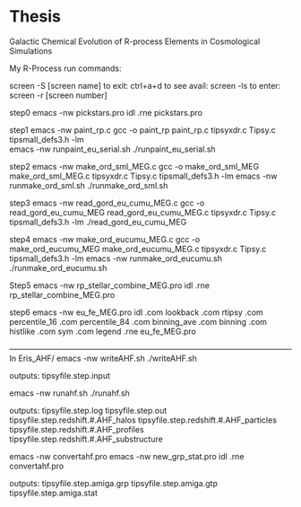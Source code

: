 # Thesis
Galactic Chemical Evolution of R-process Elements in Cosmological Simulations

My R-Process run commands:

screen -S [screen name]
to exit: ctrl+a+d
to see avail: screen -ls 
to enter: screen -r [screen number]

step0
emacs -nw pickstars.pro
idl
.rne pickstars.pro


step1
emacs -nw paint_rp.c
gcc -o paint_rp paint_rp.c tipsyxdr.c Tipsy.c tipsmall_defs3.h -lm   
emacs -nw runpaint_eu_serial.sh
./runpaint_eu_serial.sh


step2
emacs -nw make_ord_sml_MEG.c
gcc -o make_ord_sml_MEG make_ord_sml_MEG.c tipsyxdr.c Tipsy.c tipsmall_defs3.h -lm
emacs -nw runmake_ord_sml.sh
./runmake_ord_sml.sh


step3
emacs -nw read_gord_eu_cumu_MEG.c
gcc -o read_gord_eu_cumu_MEG read_gord_eu_cumu_MEG.c tipsyxdr.c Tipsy.c tipsmall_defs3.h -lm
./read_gord_eu_cumu_MEG


step4
emacs -nw make_ord_eucumu_MEG.c
gcc -o make_ord_eucumu_MEG make_ord_eucumu_MEG.c tipsyxdr.c Tipsy.c tipsmall_defs3.h -lm
emacs -nw runmake_ord_eucumu.sh
./runmake_ord_eucumu.sh


Step5
emacs -nw rp_stellar_combine_MEG.pro
idl
.rne rp_stellar_combine_MEG.pro


step6
emacs -nw eu_fe_MEG.pro
idl
.com lookback
.com rtipsy
.com percentile_16
.com percentile_84
.com binning_ave
.com binning
.com histlike
.com sym
.com legend
.rne eu_fe_MEG.pro

————————————————————————————————————
In Eris_AHF/
emacs -nw writeAHF.sh
./writeAHF.sh

outputs:
tipsyfile.step.input


emacs -nw runahf.sh
./runahf.sh

outputs:
tipsyfile.step.log
tipsyfile.step.out
tipsyfile.step.redshift.#.AHF_halos
tipsyfile.step.redshift.#.AHF_particles
tipsyfile.step.redshift.#.AHF_profiles
tipsyfile.step.redshift.#.AHF_substructure


emacs -nw convertahf.pro
emacs -nw new_grp_stat.pro
idl
.rne convertahf.pro

outputs:
tipsyfile.step.amiga.grp
tipsyfile.step.amiga.gtp
tipsyfile.step.amiga.stat
